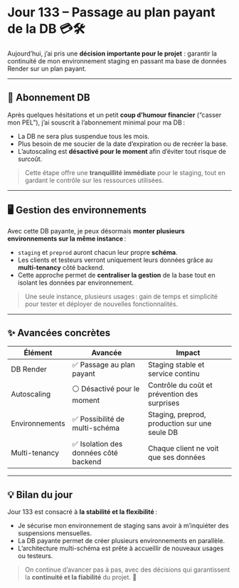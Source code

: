 # Jour 133 – Passage au plan payant de la DB 💳🛠

Aujourd’hui, j’ai pris une **décision importante pour le projet** : garantir la continuité de mon environnement staging en passant ma base de données Render sur un plan payant.

---

## 🏦 Abonnement DB

Après quelques hésitations et un petit **coup d’humour financier** (“casser mon PEL”), j’ai souscrit à l’abonnement minimal pour ma DB :

* La DB ne sera plus suspendue tous les mois.
* Plus besoin de me soucier de la date d’expiration ou de recréer la base.
* L’autoscaling est **désactivé pour le moment** afin d’éviter tout risque de surcoût.

> Cette étape offre une **tranquillité immédiate** pour le staging, tout en gardant le contrôle sur les ressources utilisées.

---

## 🖥 Gestion des environnements

Avec cette DB payante, je peux désormais **monter plusieurs environnements sur la même instance** :

* `staging` et `preprod` auront chacun leur propre **schéma**.
* Les clients et testeurs verront uniquement leurs données grâce au **multi-tenancy** côté backend.
* Cette approche permet de **centraliser la gestion** de la base tout en isolant les données par environnement.

> Une seule instance, plusieurs usages : gain de temps et simplicité pour tester et déployer de nouvelles fonctionnalités.

---

## ✨ Avancées concrètes

| Élément            | Avancée                                  | Impact                                                   |
| -----------------  | ---------------------------------------- | -------------------------------------------------------- |
| DB Render          | ✅ Passage au plan payant                 | Staging stable et service continu                        |
| Autoscaling        | ⚪ Désactivé pour le moment               | Contrôle du coût et prévention des surprises             |
| Environnements     | ✅ Possibilité de multi-schéma           | Staging, preprod, production sur une seule DB           |
| Multi-tenancy      | ✅ Isolation des données côté backend     | Chaque client ne voit que ses données                    |

---

## 💡 Bilan du jour

Jour 133 est consacré à **la stabilité et la flexibilité** :

* Je sécurise mon environnement de staging sans avoir à m’inquiéter des suspensions mensuelles.
* La DB payante permet de créer plusieurs environnements en parallèle.
* L’architecture multi-schéma est prête à accueillir de nouveaux usages ou testeurs.

> On continue d’avancer pas à pas, avec des décisions qui garantissent la **continuité et la fiabilité** du projet. 🚀
